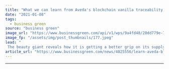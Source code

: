 ```yaml
---
title: "What we can learn from Aveda's blockchain vanilla traceability project"
date: "2021-01-08"
tags: 
  - business green
source: "business green"
image_url: "https://www.businessgreen.com/api/v1/wps/9a4fd48/28dd779e-7380-412d-9ef8-2d43d4f0e73b/3/Aveda-185x114.jpeg"
image_fp: "/assets/img/post_thumbnails/177.jpeg"
lead: "
 The beauty giant reveals how it is getting a better grip on its supply chain impacts ..."
article_url: "https://www.businessgreen.com/news/4025556/learn-aveda-blockchain-vanilla-traceability-project"
---
```


---
